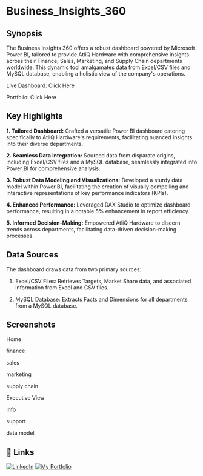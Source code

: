 # Business_Insights_360
## Synopsis
The Business Insights 360 offers a robust dashboard powered by Microsoft Power BI, tailored to provide AtliQ Hardware with comprehensive insights across their Finance, Sales, Marketing, and Supply Chain departments worldwide. This dynamic tool amalgamates data from Excel/CSV files and MySQL database, enabling a holistic view of the company's operations.

Live Dashboard: Click Here

Portfolio: Click Here

## Key Highlights
**1. Tailored Dashboard:** Crafted a versatile Power BI dashboard catering specifically to AtliQ Hardware's requirements, facilitating nuanced insights into their diverse departments.

**2. Seamless Data Integration:** Sourced data from disparate origins, including Excel/CSV files and a MySQL database, seamlessly integrated into Power BI for comprehensive analysis.

**3. Robust Data Modeling and Visualizations:** Developed a sturdy data model within Power BI, facilitating the creation of visually compelling and interactive representations of key performance indicators (KPIs).

**4. Enhanced Performance:** Leveraged DAX Studio to optimize dashboard performance, resulting in a notable 5% enhancement in report efficiency.

**5. Informed Decision-Making:** Empowered AtliQ Hardware to discern trends across departments, facilitating data-driven decision-making processes.

## Data Sources
The dashboard draws data from two primary sources:

1. Excel/CSV Files: Retrieves Targets, Market Share data, and associated information from Excel and CSV files.

2. MySQL Database: Extracts Facts and Dimensions for all departments from a MySQL database.

## Screenshots
Home

finance

sales

marketing

supply chain

Executive View

info

support

data model

## 🔗 Links

[![LinkedIn](https://img.shields.io/badge/LinkedIn-Connect-blue?logo=linkedin)](https://www.linkedin.com/in/soumendramishra/) [![My Portfolio](https://img.shields.io/badge/My%20Portfolio-Visit-orange?logo=google-chrome)](https://yourportfolio.com)
